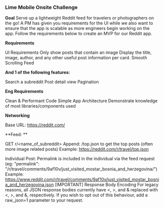 ### Lime Mobile Onsite Challenge
**Goal**
Serve up a lightweight Reddit feed for travelers or photographers on the go! A PM has given you requirements for the UI while we also want to ensure that the app is scalable as more engineers begin working on the app. 
Follow the requirements below to create an MVP for our Reddit app.


**Requirements**

UI Requirements
Only show posts that contain an image
Display the title, image, author, and any other useful post information per card.
Smooth Scrolling Feed

**And 1 of the following features:**

Search a subreddit
Post detail view
Pagination


**Eng Requirements**

Clean & Performant Code
Simple App Architecture
Demonstrate knowledge of most libraries/components used


**Networking**

Base URL: https://reddit.com/

**Feed: **

GET r/<name_of_subreddit>
	Append: /top.json to get the top posts (often more image related posts)
Example: https://reddit.com/r/travel/top.json

Individual Post: Permalink is included in the individual via the feed request (eg: "permalink": "/r/travel/comments/9af10v/just_visited_mostar_bosnia_and_herzegovina/")
Example: https://www.reddit.com/r/travel/comments/9af10v/just_visited_mostar_bosnia_and_herzegovina.json
[IMPORTANT] Response Body Encoding
For legacy reasons, all JSON response bodies currently have <, >, and & replaced with &lt;, &gt;, and &amp;, respectively. If you wish to opt out of this behaviour, add a raw_json=1 parameter to your request.

